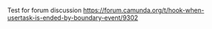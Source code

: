 Test for forum discussion https://forum.camunda.org/t/hook-when-usertask-is-ended-by-boundary-event/9302
